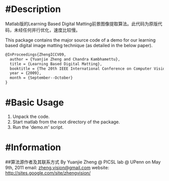 #Description
===========
Matlab版的Learning Based Digital Matting前景图像提取算法。此代码为原版代码，未经任何并行优化，速度比较慢。

This package contains the major source code of a demo for our learning based digital image matting technique (as detailed in the below paper).

```latex
@InProceedings{ZhengICCV09,
  author = {Yuanjie Zheng and Chandra Kambhamettu},
  title = {Learning Based Digital Matting},
  booktitle = {The 20th IEEE International Conference on Computer Vision},
  year = {2009},
  month = {September--October}
}
```


#Basic Usage
===========
1. Unpack the code.
2. Start matlab from the root directory of the package.
3. Run the 'demo.m' script.

#Information
===========
##算法源作者及其联系方式
By Yuanjie Zheng @ PICSL lab @ UPenn on May 9th, 2011
email: zheng.vision@gmail.com
website: http://sites.google.com/site/zhengvision/
